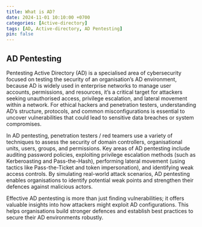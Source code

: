 ```yaml
---
title: What is AD?
date: 2024-11-01 10:10:00 +0700
categories: [Active-directory]
tags: [AD, Active-directory, AD Pentesting]
pin: false
---
```


## AD Pentesting

Pentesting Active Directory (AD) is a specialised area of cybersecurity focused on testing the security of an organisation’s AD environment, because AD is 
widely used in enterprise networks to manage user accounts, permissions, and resources, it’s a critical target for attackers seeking unauthorised access, privilege escalation, and lateral movement within a network. For ethical hackers and penetration testers, understanding AD’s structure, protocols, and common misconfigurations is essential to uncover vulnerabilities that could lead to sensitive data breaches or system compromises.

In AD pentesting, penetration testers / red teamers use a variety of techniques to assess the security of domain controllers, organisational units, users, groups, and permissions. Key areas of AD pentesting include auditing password policies, exploiting privilege escalation methods (such as Kerberoasting and Pass-the-Hash), performing lateral movement (using tactics like Pass-the-Ticket and token impersonation), and identifying weak access controls. By simulating real-world attack scenarios, AD pentesting enables organisations to identify potential weak points and strengthen their defences against malicious actors.

Effective AD pentesting is more than just finding vulnerabilities; it offers valuable insights into how attackers might exploit AD configurations. This helps organisations build stronger defences and establish best practices to secure their AD environments robustly.

